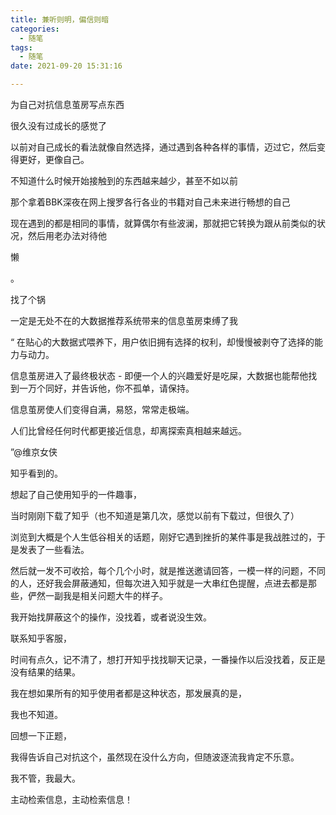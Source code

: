 ```yaml
---
title: 兼听则明，偏信则暗
categories:
  - 随笔
tags:
  - 随笔
date: 2021-09-20 15:31:16

---
```

为自己对抗信息茧房写点东西
<!-- more -->
很久没有过成长的感觉了

以前对自己成长的看法就像自然选择，通过遇到各种各样的事情，迈过它，然后变得更好，更像自己。

不知道什么时候开始接触到的东西越来越少，甚至不如以前

那个拿着BBK深夜在网上搜罗各行各业的书籍对自己未来进行畅想的自己

现在遇到的都是相同的事情，就算偶尔有些波澜，那就把它转换为跟从前类似的状况，然后用老办法对待他

懒

。

找了个锅

一定是无处不在的大数据推荐系统带来的信息茧房束缚了我

“
在贴心的大数据式喂养下，用户依旧拥有选择的权利，却慢慢被剥夺了选择的能力与动力。

信息茧房进入了最终极状态 - 即便一个人的兴趣爱好是吃屎，大数据也能帮他找到一万个同好，并告诉他，你不孤单，请保持。

信息茧房使人们变得自满，易怒，常常走极端。

人们比曾经任何时代都更接近信息，却离探索真相越来越远。

”@维京女侠

知乎看到的。

想起了自己使用知乎的一件趣事，

当时刚刚下载了知乎（也不知道是第几次，感觉以前有下载过，但很久了）

浏览到大概是个人生低谷相关的话题，刚好它遇到挫折的某件事是我战胜过的，于是发表了一些看法。

然后就一发不可收拾，每个几个小时，就是推送邀请回答，一模一样的问题，不同的人，还好我会屏蔽通知，但每次进入知乎就是一大串红色提醒，点进去都是那些，俨然一副我是相关问题大牛的样子。

我开始找屏蔽这个的操作，没找着，或者说没生效。

联系知乎客服，

时间有点久，记不清了，想打开知乎找找聊天记录，一番操作以后没找着，反正是没有结果的结果。

我在想如果所有的知乎使用者都是这种状态，那发展真的是，

我也不知道。

回想一下正题，

我得告诉自己对抗这个，虽然现在没什么方向，但随波逐流我肯定不乐意。

我不管，我最大。

主动检索信息，主动检索信息！
